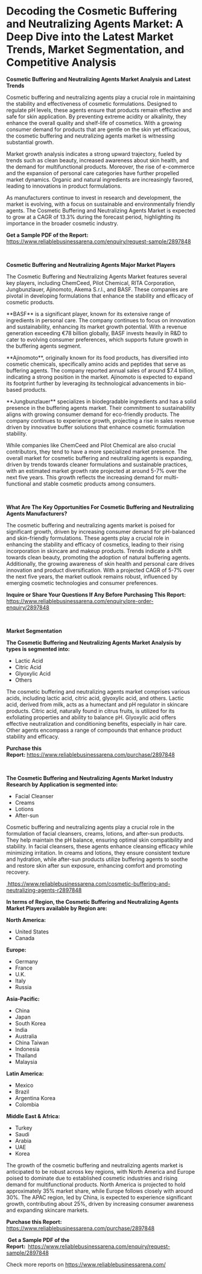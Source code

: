 <p><h1>Decoding the Cosmetic Buffering and Neutralizing Agents Market: A Deep Dive into the Latest Market Trends, Market Segmentation, and Competitive Analysis</h1></p><p><strong>Cosmetic Buffering and Neutralizing Agents Market Analysis and Latest Trends</strong></p>
<p><p>Cosmetic buffering and neutralizing agents play a crucial role in maintaining the stability and effectiveness of cosmetic formulations. Designed to regulate pH levels, these agents ensure that products remain effective and safe for skin application. By preventing extreme acidity or alkalinity, they enhance the overall quality and shelf-life of cosmetics. With a growing consumer demand for products that are gentle on the skin yet efficacious, the cosmetic buffering and neutralizing agents market is witnessing substantial growth.</p><p>Market growth analysis indicates a strong upward trajectory, fueled by trends such as clean beauty, increased awareness about skin health, and the demand for multifunctional products. Moreover, the rise of e-commerce and the expansion of personal care categories have further propelled market dynamics. Organic and natural ingredients are increasingly favored, leading to innovations in product formulations.</p><p>As manufacturers continue to invest in research and development, the market is evolving, with a focus on sustainable and environmentally friendly agents. The Cosmetic Buffering and Neutralizing Agents Market is expected to grow at a CAGR of 13.3% during the forecast period, highlighting its importance in the broader cosmetic industry.</p></p>
<p><strong>Get a Sample PDF of the Report:&nbsp;</strong> <a href="https://www.reliablebusinessarena.com/enquiry/request-sample/2897848?utm_campaign=3055&utm_medium=2&utm_source=Github&utm_content=ia&utm_term=15032025&utm_id=cosmetic-buffering-and-neutralizing-agents">https://www.reliablebusinessarena.com/enquiry/request-sample/2897848</a></p>
<p>&nbsp;</p>
<p><strong>Cosmetic Buffering and Neutralizing Agents Major Market Players</strong></p>
<p><p>The Cosmetic Buffering and Neutralizing Agents Market features several key players, including ChemCeed, Pilot Chemical, RITA Corporation, Jungbunzlauer, Ajinomoto, Akema S.r.l., and BASF. These companies are pivotal in developing formulations that enhance the stability and efficacy of cosmetic products.</p><p>**BASF** is a significant player, known for its extensive range of ingredients in personal care. The company continues to focus on innovation and sustainability, enhancing its market growth potential. With a revenue generation exceeding €78 billion globally, BASF invests heavily in R&D to cater to evolving consumer preferences, which supports future growth in the buffering agents segment.</p><p>**Ajinomoto**, originally known for its food products, has diversified into cosmetic chemicals, specifically amino acids and peptides that serve as buffering agents. The company reported annual sales of around $7.4 billion, indicating a strong position in the market. Ajinomoto is expected to expand its footprint further by leveraging its technological advancements in bio-based products.</p><p>**Jungbunzlauer** specializes in biodegradable ingredients and has a solid presence in the buffering agents market. Their commitment to sustainability aligns with growing consumer demand for eco-friendly products. The company continues to experience growth, projecting a rise in sales revenue driven by innovative buffer solutions that enhance cosmetic formulation stability.</p><p>While companies like ChemCeed and Pilot Chemical are also crucial contributors, they tend to have a more specialized market presence. The overall market for cosmetic buffering and neutralizing agents is expanding, driven by trends towards cleaner formulations and sustainable practices, with an estimated market growth rate projected at around 5-7% over the next five years. This growth reflects the increasing demand for multi-functional and stable cosmetic products among consumers.</p></p>
<p>&nbsp;</p>
<p><strong>What Are The Key Opportunities For Cosmetic Buffering and Neutralizing Agents Manufacturers?</strong></p>
<p><p>The cosmetic buffering and neutralizing agents market is poised for significant growth, driven by increasing consumer demand for pH-balanced and skin-friendly formulations. These agents play a crucial role in enhancing the stability and efficacy of cosmetics, leading to their rising incorporation in skincare and makeup products. Trends indicate a shift towards clean beauty, promoting the adoption of natural buffering agents. Additionally, the growing awareness of skin health and personal care drives innovation and product diversification. With a projected CAGR of 5-7% over the next five years, the market outlook remains robust, influenced by emerging cosmetic technologies and consumer preferences.</p></p>
<p><strong>Inquire or Share Your Questions If Any Before Purchasing This Report:</strong> <a href="https://www.reliablebusinessarena.com/enquiry/pre-order-enquiry/2897848?utm_campaign=3055&utm_medium=2&utm_source=Github&utm_content=ia&utm_term=15032025&utm_id=cosmetic-buffering-and-neutralizing-agents">https://www.reliablebusinessarena.com/enquiry/pre-order-enquiry/2897848</a></p>
<p>&nbsp;</p>
<p><strong>Market Segmentation</strong></p>
<p><strong>The Cosmetic Buffering and Neutralizing Agents Market Analysis by types is segmented into:</strong></p>
<p><ul><li>Lactic Acid</li><li>Citric Acid</li><li>Glyoxylic Acid</li><li>Others</li></ul></p>
<p><p>The cosmetic buffering and neutralizing agents market comprises various acids, including lactic acid, citric acid, glyoxylic acid, and others. Lactic acid, derived from milk, acts as a humectant and pH regulator in skincare products. Citric acid, naturally found in citrus fruits, is utilized for its exfoliating properties and ability to balance pH. Glyoxylic acid offers effective neutralization and conditioning benefits, especially in hair care. Other agents encompass a range of compounds that enhance product stability and efficacy.</p></p>
<p><strong>Purchase this Report:&nbsp;</strong><a href="https://www.reliablebusinessarena.com/purchase/2897848?utm_campaign=3055&utm_medium=2&utm_source=Github&utm_content=ia&utm_term=15032025&utm_id=cosmetic-buffering-and-neutralizing-agents">https://www.reliablebusinessarena.com/purchase/2897848</a></p>
<p>&nbsp;</p>
<p><strong>The Cosmetic Buffering and Neutralizing Agents Market Industry Research by Application is segmented into:</strong></p>
<p><ul><li>Facial Cleanser</li><li>Creams</li><li>Lotions</li><li>After-sun</li></ul></p>
<p><p>Cosmetic buffering and neutralizing agents play a crucial role in the formulation of facial cleansers, creams, lotions, and after-sun products. They help maintain the pH balance, ensuring optimal skin compatibility and stability. In facial cleansers, these agents enhance cleansing efficacy while minimizing irritation. In creams and lotions, they ensure consistent texture and hydration, while after-sun products utilize buffering agents to soothe and restore skin after sun exposure, enhancing comfort and promoting recovery.</p></p>
<p><a href="https://www.reliablebusinessarena.com/cosmetic-buffering-and-neutralizing-agents-r2897848?utm_campaign=3055&utm_medium=2&utm_source=Github&utm_content=ia&utm_term=15032025&utm_id=cosmetic-buffering-and-neutralizing-agents">&nbsp;https://www.reliablebusinessarena.com/cosmetic-buffering-and-neutralizing-agents-r2897848</a></p>
<p><strong>In terms of Region, the Cosmetic Buffering and Neutralizing Agents Market Players available by Region are:</strong></p>
<p>
    <p> <strong> North America: </strong>
        <ul>
            <li>United States</li>
            <li>Canada</li>
        </ul>
        </p> 
    <p> <strong> Europe: </strong>
        <ul>
            <li>Germany</li>
            <li>France</li>
            <li>U.K.</li>
            <li>Italy</li>
            <li>Russia</li>
        </ul>
        </p> 
    <p> <strong> Asia-Pacific: </strong>
        <ul>
            <li>China</li>
            <li>Japan</li>
            <li>South Korea</li>
            <li>India</li>
            <li>Australia</li>
            <li>China Taiwan</li>
            <li>Indonesia</li>
            <li>Thailand</li>
            <li>Malaysia</li>
        </ul>
        </p> 
    <p> <strong> Latin America: </strong>
        <ul>
            <li>Mexico</li>
            <li>Brazil</li>
            <li>Argentina Korea</li>
            <li>Colombia</li>
        </ul>
        </p> 
    <p> <strong> Middle East & Africa: </strong>
        <ul>
            <li>Turkey</li>
            <li>Saudi</li>
            <li>Arabia</li>
            <li>UAE</li>
            <li>Korea</li>
        </ul>
    </p>
    </p>
<p><p>The growth of the cosmetic buffering and neutralizing agents market is anticipated to be robust across key regions, with North America and Europe poised to dominate due to established cosmetic industries and rising demand for multifunctional products. North America is projected to hold approximately 35% market share, while Europe follows closely with around 30%. The APAC region, led by China, is expected to experience significant growth, contributing about 25%, driven by increasing consumer awareness and expanding skincare markets.</p></p>
<p><strong>Purchase this Report: </strong><a href="https://www.reliablebusinessarena.com/purchase/2897848?utm_campaign=3055&utm_medium=2&utm_source=Github&utm_content=ia&utm_term=15032025&utm_id=cosmetic-buffering-and-neutralizing-agents">https://www.reliablebusinessarena.com/purchase/2897848</a></p>
<p>&nbsp;<strong>Get a Sample PDF of the Report:&nbsp;&nbsp;</strong><a href="https://www.reliablebusinessarena.com/enquiry/request-sample/2897848?utm_campaign=3055&utm_medium=2&utm_source=Github&utm_content=ia&utm_term=15032025&utm_id=cosmetic-buffering-and-neutralizing-agents">https://www.reliablebusinessarena.com/enquiry/request-sample/2897848</a></p>
<p><strong></strong></p>
<p>Check more reports on <a href="https://www.reliablebusinessarena.com/?utm_campaign=3055&utm_medium=2&utm_source=Github&utm_content=ia&utm_term=15032025&utm_id=cosmetic-buffering-and-neutralizing-agents">https://www.reliablebusinessarena.com/</a></p>